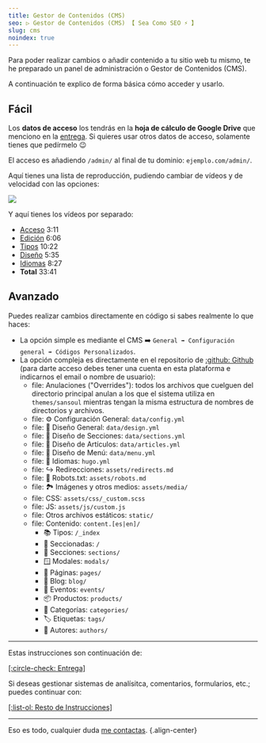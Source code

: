 ```yaml
---
title: Gestor de Contenidos (CMS)
seo: ▷ Gestor de Contenidos (CMS) 【 Sea Como SEO ⚡️ 】
slug: cms
noindex: true
---
```


Para poder realizar cambios o añadir contenido a tu sitio web tu mismo, te he preparado un panel de administración o Gestor de Contenidos (CMS).

A continuación te explico de forma básica cómo acceder y usarlo.

## Fácil

Los **datos de acceso** los tendrás en la **hoja de cálculo de Google Drive** que menciono en la [entrega](/entrega/). Si quieres usar otros datos de acceso, solamente tienes que pedírmelo 😉

El acceso es añadiendo `/admin/` al final de tu dominio: `ejemplo.com/admin/`.

Aquí tienes una lista de reproducción, pudiendo cambiar de vídeos y de velocidad con las opciones:

![](https://www.youtube.com/watch?v=462h9Ffa_z4&list=PLRRah6yxRk5OIHfOdeSb0fs9XsoejLWAr)

Y aquí tienes los vídeos por separado:

- [Acceso](https://youtu.be/462h9Ffa_z4?list=PLRRah6yxRk5OIHfOdeSb0fs9XsoejLWAr) 3:11
- [Edición](https://youtu.be/6ucsU_rU8u4?list=PLRRah6yxRk5OIHfOdeSb0fs9XsoejLWAr) 6:06
- [Tipos](https://youtu.be/EZXI_nqyi84?list=PLRRah6yxRk5OIHfOdeSb0fs9XsoejLWAr) 10:22
- [Diseño](https://youtu.be/okpl-Wu96-A?list=PLRRah6yxRk5OIHfOdeSb0fs9XsoejLWAr) 5:35
- [Idiomas](https://youtu.be/Va3xxFycMiM?list=PLRRah6yxRk5OIHfOdeSb0fs9XsoejLWAr) 8:27
- **Total** 33:41


## Avanzado

Puedes realizar cambios directamente en código si sabes realmente lo que haces:

- La opción simple es mediante el CMS ➡️ `General ➡️ Configuración general ➡️ Códigos Personalizados`.
- La opción compleja es directamente en el repositorio de [:github: Github](https://github.com/) (para darte acceso debes tener una cuenta en esta plataforma e indicarnos el email o nombre de usuario):
  - file: Anulaciones ("Overrides"): todos los archivos que cuelguen del directorio principal anulan a los que el sistema utiliza en `themes/sansoul` mientras tengan la misma estructura de nombres de directorios y archivos.
  - file: ⚙️ Configuración General: `data/config.yml`
  - file: 🎨 Diseño General: `data/design.yml`
  - file: 🧩 Diseño de Secciones: `data/sections.yml`
  - file: 📄 Diseño de Artículos: `data/articles.yml`
  - file: 🔗 Diseño de Menú: `data/menu.yml`
  - file: 💬 Idiomas: `hugo.yml`
  - file: ↪️ Redirecciones: `assets/redirects.md`
  - file: 🤖 Robots.txt: `assets/robots.md`
  - file: 🏞 Imágenes y otros medios: `assets/media/`
  - file: CSS: `assets/css/_custom.scss`
  - file: JS: `assets/js/custom.js`
  - file: Otros archivos estáticos: `static/`
  - file: Contenido: `content.[es|en]/`
    - 📚 Tipos: `/_index`
    - 📑 Seccionadas: `/`
    - 🧩 Secciones: `sections/`
    - 🪟 Modales: `modals/`
    - 📄 Páginas: `pages/`
    - 📰 Blog: `blog/`
    - 📅 Eventos: `events/`
    - 📦 Productos: `products/`
    - 🔖 Categorías: `categories/`
    - 🏷 Etiquetas: `tags/`
    - 👤 Autores: `authors/`
---

Estas instrucciones son continuación de:

[[:circle-check: Entrega]](/entrega/)

Si deseas gestionar sistemas de analísitca, comentarios, formularios, etc.; puedes continuar con:

[[:list-ol: Resto de Instrucciones]](/resto/)

---

Eso es todo, cualquier duda [me contactas](/#contacto).
{.align-center}
